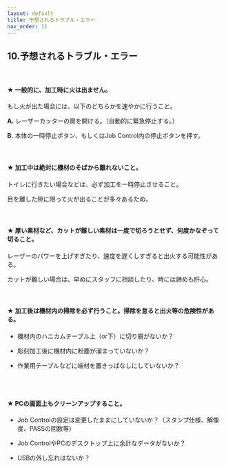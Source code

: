 ```yaml
---
layout: default
title: 予想されるトラブル・エラー
nav_order: 11
---
```


## 10.予想されるトラブル・エラー
<br>

#### ★ 一般的に、加工時に火は出ません。<br>

もし火が出た場合には、以下のどちらかを速やかに行うこと。  <br>

**A.** レーザーカッターの扉を開ける。（自動的に緊急停止する。） <br>

**B.** 本体の一時停止ボタン、もしくはJob Control内の停止ボタンを押す。<br>
<br>
<br>

#### ★ 加工中は絶対に機材のそばから離れないこと。<br>

トイレに行きたい場合などは、必ず加工を一時停止させること。<br>

目を離した隙に限って火が出ることが多々あるため。<br>
<br>
<br>

#### ★ 厚い素材など、カットが難しい素材は一度で切ろうとせず、何度かなぞって切ること。<br>

レーザーのパワーを上げすぎたり、速度を遅くしすぎると出火する可能性がある。<br>

カットが難しい場合は、早めにスタッフに相談したり、時には諦めも肝心。<br>
<br>
<br>

#### ★ 加工後は機材内の掃除を必ず行うこと。掃除を怠ると出火等の危険性がある。<br>

* 機材内のハニカムテーブル上（or下）に切り屑がないか？  

* 彫刻加工後に機材内に粉塵が溜まっていないか？  

* 作業用テーブルなどに端材を置きっぱなしにしていないか？
<br>
<br>

#### ★ PCの画面上もクリーンアップすること。<br>

* Job Controlの設定は変更したままにしていないか？（スタンプ仕様、解像度、PASSの回数等）  

* Job ControlやPCのデスクトップ上に余計なデータがないか？  

* USBの外し忘れはないか？
